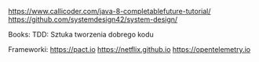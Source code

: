 https://www.callicoder.com/java-8-completablefuture-tutorial/
https://github.com/systemdesign42/system-design/

Books:
TDD: Sztuka tworzenia dobrego kodu

Frameworki:
https://pact.io
https://netflix.github.io
https://opentelemetry.io



